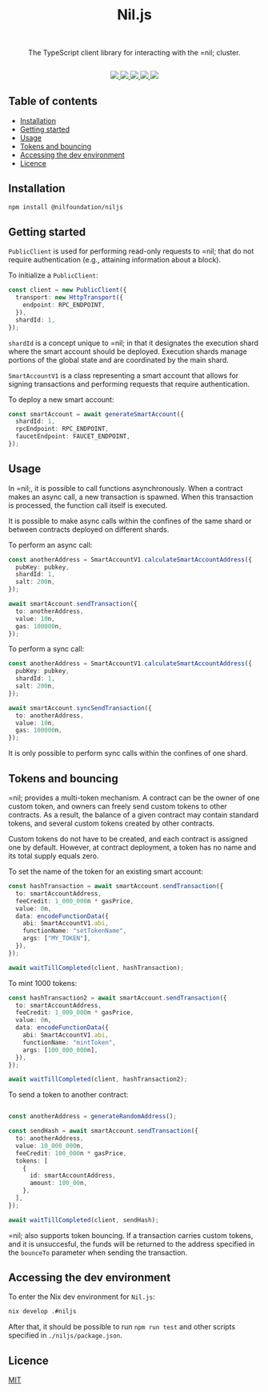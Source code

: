 <h1 align="center">Nil.js</h1>

<br />

<p align="center">
  The TypeScript client library for interacting with the =nil; cluster.
</p>

<row style="display: flex; gap: 10px;"><p align="center">
<a href="https://github.com/NilFoundation/nil.js/actions/workflows/build.yaml">
<picture>
<img src="https://img.shields.io/github/actions/workflow/status/NilFoundation/nil.js/.github%2Fworkflows%2Fbuild.yaml"/>
</picture>
</a>
<a href="https://www.npmjs.com/package/@nilfoundation/niljs">
<picture>
<img src="https://img.shields.io/npm/dy/%40nilfoundation%2Fniljs"/>
</picture>
</a>
<a href="https://github.com/NilFoundation/nil.js">
<picture>
<img src="https://img.shields.io/github/stars/NilFoundation/nil.js"/>
</picture>
</a>
<a href="https://github.com/NilFoundation/nil.js/actions/workflows/build.yaml">
<picture>
<img src="https://img.shields.io/npm/v/%40nilfoundation%2Fniljs"/>
</picture>
</a>
<a href="https://github.com/NilFoundation/nil.js">
<picture>
<img src="https://img.shields.io/github/forks/NilFoundation/nil.js"/>
</picture>
</a>

</p>
</row>


## Table of contents

* [Installation](#installation)
* [Getting started](#getting-started)
* [Usage](#usage)
* [Tokens and bouncing](#tokens-and-bouncing)
* [Accessing the dev environment](#accessing-the-dev-environment)
* [Licence](#licence)

## Installation

```bash
npm install @nilfoundation/niljs
```

## Getting started

`PublicClient` is used for performing read-only requests to =nil; that do not require authentication (e.g., attaining information about a block).

To initialize a `PublicClient`:

```typescript
const client = new PublicClient({
  transport: new HttpTransport({
    endpoint: RPC_ENDPOINT,
  }),
  shardId: 1,
});
```

`shardId` is a concept unique to =nil; in that it designates the execution shard where the smart account should be deployed. Execution shards manage portions of the global state and are coordinated by the main shard.

`SmartAccountV1` is a class representing a smart account that allows for signing transactions and performing requests that require authentication.

To deploy a new smart account:

```typescript
const smartAccount = await generateSmartAccount({
  shardId: 1,
  rpcEndpoint: RPC_ENDPOINT,
  faucetEndpoint: FAUCET_ENDPOINT,
});
```

## Usage

In =nil;, it is possible to call functions asynchronously. When a contract makes an async call, a new transaction is spawned. When this transaction is processed, the function call itself is executed.

It is possible to make async calls within the confines of the same shard or between contracts deployed on different shards.

To perform an async call:

```typescript
const anotherAddress = SmartAccountV1.calculateSmartAccountAddress({
  pubKey: pubkey,
  shardId: 1,
  salt: 200n,
});

await smartAccount.sendTransaction({
  to: anotherAddress,
  value: 10n,
  gas: 100000n,
});
```

To perform a sync call:

```typescript
const anotherAddress = SmartAccountV1.calculateSmartAccountAddress({
  pubKey: pubkey,
  shardId: 1,
  salt: 200n,
});

await smartAccount.syncSendTransaction({
  to: anotherAddress,
  value: 10n,
  gas: 100000n,
});
```

It is only possible to perform sync calls within the confines of one shard.

## Tokens and bouncing

=nil; provides a multi-token mechanism. A contract can be the owner of one custom token, and owners can freely send custom tokens to other contracts. As a result, the balance of a given contract may contain standard tokens, and several custom tokens created by other contracts.

Custom tokens do not have to be created, and each contract is assigned one by default. However, at contract deployment, a token has no name and its total supply equals zero. 

To set the name of the token for an existing smart account:

```ts
const hashTransaction = await smartAccount.sendTransaction({
  to: smartAccountAddress,
  feeCredit: 1_000_000n * gasPrice,
  value: 0n,
  data: encodeFunctionData({
    abi: SmartAccountV1.abi,
    functionName: "setTokenName",
    args: ["MY_TOKEN"],
  }),
});

await waitTillCompleted(client, hashTransaction);
```

To mint 1000 tokens:

```ts
const hashTransaction2 = await smartAccount.sendTransaction({
  to: smartAccountAddress,
  feeCredit: 1_000_000n * gasPrice,
  value: 0n,
  data: encodeFunctionData({
    abi: SmartAccountV1.abi,
    functionName: "mintToken",
    args: [100_000_000n],
  }),
});

await waitTillCompleted(client, hashTransaction2);
```

To send a token to another contract:

```ts

const anotherAddress = generateRandomAddress();

const sendHash = await smartAccount.sendTransaction({
  to: anotherAddress,
  value: 10_000_000n,
  feeCredit: 100_000n * gasPrice,
  tokens: [
    {
      id: smartAccountAddress,
      amount: 100_00n,
    },
  ],
});

await waitTillCompleted(client, sendHash);
```

=nil; also supports token bouncing. If a transaction carries custom tokens, and it is unsuccesful, the funds will be returned to the address specified in the `bounceTo` parameter when sending the transaction.

## Accessing the dev environment

To enter the Nix dev environment for `Nil.js`:

```bash
nix develop .#niljs
```

After that, it should be possible to run `npm run test` and other scripts specified in `./niljs/package.json`.


## Licence

[MIT](./LICENCE)
